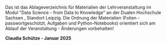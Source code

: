 Das ist das Ablageverzeichnis für Materialien der Lehrveranstaltung im Modul "Data Science - from Data to Knowledge" an der Dualen Hochschule Sachsen , Standort Leipzig.
Die Ordnung der Materialien (Folien - passwortgeschützt, Aufgaben und Python-Notebooks) orientiert sich am Ablauf der Veranstaltung - Änderungen vorbehalten!

**Claudia Schütze - Januar 2025**
